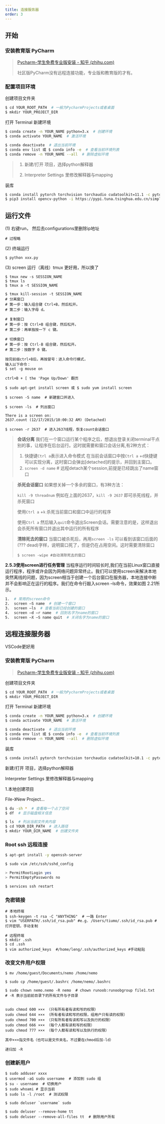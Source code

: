 ```yaml
---
title: 连接服务器
order: 3
---
```


## 开始

### 安装教育版 PyCharm

> [Pycharm-学生免费专业版安装 - 知乎 (zhihu.com)](https://zhuanlan.zhihu.com/p/163521228)
> 
> 社区版PyCharm没有远程连接功能，专业版和教育版的才有。

### 配置项目环境

创建项目文件夹

```bash
$ cd YOUR_ROOT_PATH  # 一般为PycharmProjects或者桌面
$ mkdir YOUR_PROJECT_DIR  
```

打开 Terminal 新建环境

```bash
$ conda create -n YOUR_NAME python=3.x  # 创建环境
$ conda activate YOUR_NAME  # 激活环境

$ conda deactivate  # 退出当前环境
$ conda env list 或 $ conda info -e  # 查看当前环境列表
$ conda remove -n YOUR_NAME --all  # 删除虚拟环境
```

> 1. 新建/打开 项目，选择python解释器
> 
> 2. Interpreter Settings 里修改解释器与mapping

装库

```bash
$ conda install pytorch torchvision torchaudio cudatoolkit=11.1 -c pytorch -c conda-forge 
$ pip3 install opencv-python -i https://pypi.tuna.tsinghua.edu.cn/simple
```

## 运行文件

(1) 右键run， 然后去configurations里删除ip地址

```shell
# 过程略
```

(2) 终端运行

```shell
$ python xxx.py
```

(3) screen 运行（离线）tmux 更好用，所以换了

```shell
$ tmux new -s SESSION_NAME
$ tmux ls
$ tmux a -t SESSION_NAME

$ tmux kill-session -t SESSION_NAME
# 分离窗口
# 第一步：输入组合键 Ctrl+B，然后松开。
# 第二步：输入字母 d。

# 复制窗口
# 第一步：按 Ctrl+B 组合键，然后松开。
# 第二步：再单独按一下 c 键。

# 切换窗口
# 第一步：按 Ctrl-B 组合键，然后松开。
# 第二步：按数字 0 键。

按完前缀ctrl+B后，再按冒号：进入命令行模式，
输入以下命令：
$ set -g mouse on

ctrl+B + [ the 'Page Up/Down' 翻页
```

```shell
$ sudo apt-get install screen 或 $ sudo yum install screen

$ screen -S name  # 新建窗口并进入

$ screen -ls  # 列出窗口

There is a screen on:
2637.count (12/17/2015/10:00:32 AM) (Detached)

$ screen -r 2637  # 进入2637线程，恢复count会话窗口
```

> **会话分离**
> 我们在一个窗口运行某个程序之后，想退出登录关闭terminal干点别的事，让程序在后台运行。这时就需要和窗口会话分离,有2种方式：
> 
> 1) 快捷键`Ctrl a`表示进入命令模式
>    在当前会话窗口中按`Ctrl a` +`d`快捷键可以实现分离，这时窗口会弹出[detached]的提示，并回到主窗口。
> 2) `screen -d name`  # 远程detach某个session,前提是已经跳出了name窗口

> **杀死会话窗口**
> 如果想关掉一个多余的窗口，有3种方法：
> 
> `kill -9 threadnum` 例如在上面的2637，`kill -9 2637` 即可杀死线程，并杀死窗口
> 
> 使用`Ctrl a` +`k` 杀死当前窗口和窗口中运行的程序
> 
> 使用`Ctrl a` 然后输入`quit`命令退出Screen会话。需要注意的是，这样退出会杀死所有窗口并退出其中运行的所有程序
> 
> **清除死去的窗口**
> 当窗口被杀死后，再用`screen -ls` 可以看到该窗口后面的(??? dead)字样，说明窗口死了，但是仍在占用空间。这时需要清除窗口
> 
> ```shell
> $ screen -wipe #自动清除死去的窗口
> ```

**2.5.3使用screen进行任务管理**
当程序运行时间较长时,我们在当前Linux窗口直接运行程序，程序或许会因为网络问题异常终止。我们可以使用screen来解决本地突然离线的问题，因为screen相当于创建一个后台窗口在服务器，本地连接中断并不会影响正在运行的程序。我们在命令行敲入screen –ls命令，效果如图 2.21所示。

```bash
1.  # 常用的screen命令
2.  screen –S name  # 创建一个窗口  
3.  screen –ls  # 查看当前已经创建的窗口  
4.  screen –d –r name  # 回到名字为name的窗口  
5.  screen –X –S name quit  # 关闭名字为name的窗口
```

## 远程连接服务器

VSCode更好用

### 安装教育版 PyCharm

> [Pycharm-学生免费专业版安装 - 知乎 (zhihu.com)](https://zhuanlan.zhihu.com/p/163521228)

创建项目文件夹

```bash
$ cd YOUR_ROOT_PATH  # 一般为PycharmProjects或者桌面
$ mkdir YOUR_PROJECT_DIR  
```

打开 Terminal 新建环境

```bash
$ conda create -n YOUR_NAME python=3.x  # 创建环境
$ conda activate YOUR_NAME  # 激活环境

$ conda deactivate  # 退出当前环境
$ conda env list 或 $ conda info -e  # 查看当前环境列表
$ conda remove -n YOUR_NAME --all  # 删除虚拟环境
```

装库

```bash
$ conda install pytorch torchvision torchaudio cudatoolkit=10.1 -c pytorch
```

新建/打开 项目，选择python解释器

Interpreter Settings 里修改解释器与mapping

1.本地创建项目

File-》New Project...

```bash
$ du -sh *  # 查看每一个占了空间
$ df  # 显示磁盘相关信息

$ ls  # 列出当前文件夹内容
$ cd YOUR_DIR_PATH  # 进入路径
$ mkdir YOUR_DIR_NAME  # 创建文件夹
```

### Root ssh 远程连接

```bash
$ apt-get install -y openssh-server

$ sudo vim /etc/ssh/sshd_config

> PermitRootLogin yes
> PermitEmptyPasswords no

$ services ssh restart
```

### 免密链接

```shell
# 本地终端
$ ssh-keygen -t rsa -C "ANYTHING"  # 一路 Enter
$ vim "USERPATH/.ssh/id_rsa.pub" #e.g. /Users/tiumo/.ssh/id_rsa.pub # 打开密钥，手动复制

# 远程终端
$ mkdir .ssh 
$ cd .ssh
$ vim authorized_keys  #/home/leng/.ssh/authorized_keys #手动粘贴
```

### 改变文件用户权限

```shell
$ mv /home/guest/Documents/nemo /home/nemo

$ sudo cp /home/guest/.bashrc /home/nemo/.bashrc

$ sudo chown nemo.nemo -R nemo  # chown runoob:runoobgroup file1.txt 
# -R 表示当前前目录下的所有文件与子目录


sudo chmod 600 ××× （只有所有者有读和写的权限）
sudo chmod 644 ××× （所有者有读和写的权限，组用户只有读的权限）
sudo chmod 700 ××× （只有所有者有读和写以及执行的权限）
sudo chmod 666 ××× （每个人都有读和写的权限）
sudo chmod 777 ××× （每个人都有读和写以及执行的权限）

其中×××指文件名（也可以是文件夹名，不过要在chmod后加-ld）

递归加 -R
```



### 创建新用户

```shell
$ sudo adduser xxxx
$ usermod -aG sudo username  # 添加到 sudo 组
$ su - username  # 切换用户
$ sudo whoami # 显示当前
$ sudo ls -l /root  # 测试权限

$ sudo deluser `username` sudo

$ sudo deluser --remove-home tt
$ sudo deluser --remove-all-files tt  # 删除用户所有
